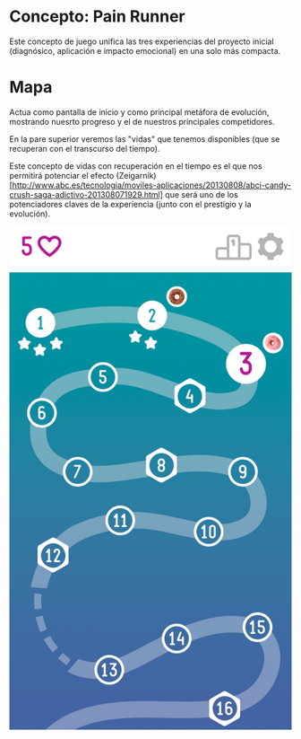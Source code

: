 # Concepto: Pain Runner

Este concepto de juego unifica las tres experiencias del proyecto inicial (diagnósico, aplicación e impacto emocional) en una solo más compacta.

# Mapa

Actua como pantalla de inicio y como principal metáfora de evolución, mostrando nuesrto progreso y el de nuestros principales competidores.

En la pare superior veremos las "vidas" que tenemos disponibles (que se recuperan con el transcurso del tiempo).

Este concepto de vidas con recuperación en el tiempo es el que nos permitirá potenciar el efecto (Zeigarnik)[http://www.abc.es/tecnologia/moviles-aplicaciones/20130808/abci-candy-crush-saga-adictivo-201308071929.html] que será uno de los potenciadores claves de la experiencia (junto con el prestigio y la evolución).



![Mapa](../design/resources/runner/mapa.jpg)

